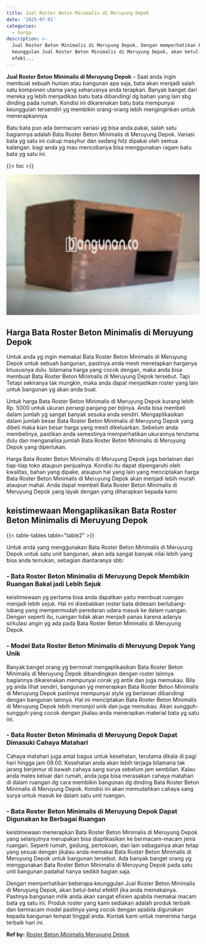 ```yaml
---
title: Jual Roster Beton Minimalis di Meruyung Depok
date: '2025-07-01'
categories:
  - harga
description: >-
  Jual Roster Beton Minimalis di Meruyung Depok. Dengan memperhatikan beberapa
  keunggulan Jual Roster Beton Minimalis di Meruyung Depok, akan betul-betul
  efekt...
---
```


**Jual Roster Beton Minimalis di Meruyung Depok** – Saat anda ingin membuat sebuah hunian atau bangunan apa saja, bata akan menjadi salah satu komponen utama yang seharusnya anda terapkan. Banyak banget dari mereka yg lebih menjadikan batu bata dibandingi dg bahan yang lain sbg dinding pada rumah. Kondisi ini dikarenakan batu bata mempunyai keunggulan tersendiri yg membikin orang-orang lebih menginginkan untuk menerapkannya.

Batu bata pun ada bermacam variasi yg bisa anda pakai, salah satu bagiannya adalah Bata Roster Beton Minimalis di Meruyung Depok. Variasi bata yg satu ini cukup masyhur dan sedang hitz dipakai oleh semua kalangan. bagi anda yg mau mencobanya bisa menggunakan ragam batu bata yg satu ini.

{{< toc >}}

![Jual Roster Beton Minimalis di Meruyung Depok](/images/bata-roster-minimalis-29.png)

## Harga Bata Roster Beton Minimalis di Meruyung Depok

Untuk anda yg ingin memakai Bata Roster Beton Minimalis di Meruyung Depok untuk sebuah bangunan, pastinya anda mesti menetapkan harganya khususnya dulu. bilamana harga yang cocok dengan, maka anda bisa membuat Bata Roster Beton Minimalis di Meruyung Depok tersebut. Tapi Tetapi sekiranya tak mungkin, maka anda dapat menjadikan roster yang lain untuk bangunan yg akan anda buat.

Untuk harga Bata Roster Beton Minimalis di Meruyung Depok kurang lebih Rp. 5000 untuk ukuran persegi panjang per bijinya. Anda bisa membeli dalam jumlah yg sangat banyak sesuka anda sendiri. Mengaplikasikan dalam jumlah besar Bata Roster Beton Minimalis di Meruyung Depok yang dibeli maka kian besar harga yang mesti dikeluarkan. Sebelum anda membelinya, pastikan anda semestinya memperhatikan ukurannya terutama dulu dan menganalisa jumlah Bata Roster Beton Minimalis di Meruyung Depok yang diperlukan.

Harga Bata Roster Beton Minimalis di Meruyung Depok juga berlainan dari tiap-tiap toko ataupun penjualnya. Kondisi itu dapat dipengaruhi oleh kwalitas, bahan yang dipake, ataupun hal yang lain yang menciptakan harga Bata Roster Beton Minimalis di Meruyung Depok akan menjadi lebih murah ataupun mahal. Anda dapat membeli Bata Roster Beton Minimalis di Meruyung Depok yang layak dengan yang diharapkan kepada kami.

## keistimewaan Mengaplikasikan Bata Roster Beton Minimalis di Meruyung Depok

{{< table-tables table="table2" >}}

Untuk anda yang menggunakan Bata Roster Beton Minimalis di Meruyung Depok untuk satu unit bangunan, akan ada sangat banyak nilai lebih yang bisa anda temukan, sebagian diantaranya sbb:

### \- Bata Roster Beton Minimalis di Meruyung Depok Membikin Ruangan Bakal jadi Lebih Sejuk

keistimewaan yg pertama bisa anda dapatkan yaitu membuat ruangan menjadi lebih sejuk. Hal ini disebabkan roster bata didesain berlubang-lubang yang mempermudah peredaran udara masuk ke dalam ruangan. Dengan seperti itu, ruangan tidak akan menjadi panas karena adanya sirkulasi angin yg ada pada Bata Roster Beton Minimalis di Meruyung Depok.

### \- Model Bata Roster Beton Minimalis di Meruyung Depok Yang Unik

Banyak banget orang yg berminat mengaplikasikan Bata Roster Beton Minimalis di Meruyung Depok dibandingkan dengan roster lainnya bagiannya dikarenakan mempunyai corak yg antik dan juga memukau. Bila yg anda lihat sendiri, bangunan yg menerapkan Bata Roster Beton Minimalis di Meruyung Depok pastinya mempunyai style yg berlainan dibandingi dengan bangunan lainnya. Hal ini menciptakan Bata Roster Beton Minimalis di Meruyung Depok lebih menonjol unik dan juga memukau. Akan sungguh-sungguh yang cocok dengan jikalau anda menerapkan material bata yg satu ini.

### \- Bata Roster Beton Minimalis di Meruyung Depok Dapat Dimasuki Cahaya Matahari

Cahaya matahari juga amat bagus untuk kesehatan, terutama dikala di pagi hari hingga jam 09.00. Kesehatan anda akan lebih terjaga bilamana tak jarang berjemur di bawah cahaya sang surya sebelum jam sembilan. Kalau anda males keluar dari rumah, anda juga bisa merasakan cahaya matahari di dalam ruangan dg cara membikin bangunan dg dinding Bata Roster Beton Minimalis di Meruyung Depok. Kondisi ini akan memudahkan cahaya sang surya untuk masuk ke dalam satu unit ruangan.

### \- Bata Roster Beton Minimalis di Meruyung Depok Dapat Digunakan ke Berbagai Ruangan

keistimewaan menerapkan Bata Roster Beton Minimalis di Meruyung Depok yang selanjutnya merupakan bisa diaplikasikan ke bermacam-macam jenis ruangan. Seperti rumah, gedung, pertokoan, dan lain sebagainya akan tetap yang sesuai dengan jikalau anda memakai Bata Roster Beton Minimalis di Meruyung Depok untuk bangunan tersebut. Ada banyak banget orang yg menggunakan Bata Roster Beton Minimalis di Meruyung Depok pada satu unit bangunan padahal hanya sedikit bagian saja.

Dengan memperhatikan beberapa keunggulan Jual Roster Beton Minimalis di Meruyung Depok, akan betul-betul efektif jika anda memakainya. Pastinya bangunan milik anda akan sangat efisien apabila memakai macam bata yg satu ini. Produk roster yang kami sediakan adalah produk terbaik dan bermacam model pastinya yang cocok dengan apabila digunakan kepada bangunan tempat tinggal anda. Kontak kami untuk menerima harga terbaik hari ini.

**Ref by:** [Roster Beton Minimalis Meruyung Depok](https://id.wikipedia.org/wiki/Roster)
